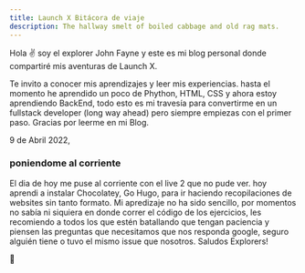 ```yaml
---
title: Launch X Bitácora de viaje
description: The hallway smelt of boiled cabbage and old rag mats.
---
```


Hola ✌️  soy el explorer John Fayne y este es mi blog personal donde compartiré mis aventuras de Launch X.

Te invito a conocer mis aprendizajes y leer mis experiencias.
hasta el momento he aprendido un poco de Phython, HTML, CSS y ahora estoy aprendiendo BackEnd, todo esto es mi travesía para convertirme en un fullstack developer (long way ahead) pero siempre empiezas con el primer paso.
Gracias por leerme en mi Blog.

9 de Abril 2022,
<h3>poniendome al corriente</h3>
El dia de hoy me puse al corriente con el live 2 que no pude ver. hoy aprendi a instalar Chocolatey, Go Hugo, para ir haciendo recopilaciones de websites sin tanto formato. Mi apredizaje no ha sido sencillo, por momentos no sabía ni siquiera en donde correr el código de los ejercicios, les recomiendo a todos los que estén batallando que tengan paciencia y piensen las preguntas que necesitamos que nos responda google, seguro alguién tiene o tuvo el mismo issue que nosotros.
  Saludos Explorers!

🚀
